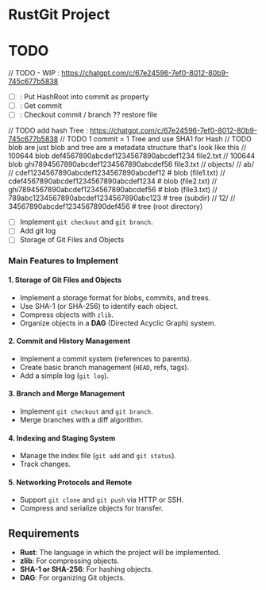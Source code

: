 # RustGit Project

# TODO

// TODO - WIP : https://chatgpt.com/c/67e24596-7ef0-8012-80b9-745c677b5838
- [ ] : Put HashRoot into commit as property
- [ ] : Get commit
- [ ] : Checkout commit / branch ?? restore file  

// TODO add hash Tree : https://chatgpt.com/c/67e24596-7ef0-8012-80b9-745c677b5838
// TODO 1 commit = 1 Tree and use SHA1 for Hash
// TODO blob are just blob and tree are a metadata structure that's look like this
// 100644 blob def4567890abcdef1234567890abcdef1234 file2.txt
// 100644 blob ghi7894567890abcdef1234567890abcdef56 file3.txt
// objects/
// ab/
// cdef1234567890abcdef1234567890abcdef12  # blob (file1.txt)
// cdef4567890abcdef1234567890abcdef1234   # blob (file2.txt)
// ghi7894567890abcdef1234567890abcdef56   # blob (file3.txt)
// 789abc1234567890abcdef1234567890abc123  # tree (subdir)
// 12/
//      34567890abcdef1234567890def456           # tree (root directory)

- [ ] Implement `git checkout` and `git branch`.
- [ ] Add git log
- [ ] Storage of Git Files and Objects 

### Main Features to Implement

#### 1. Storage of Git Files and Objects
- Implement a storage format for blobs, commits, and trees.
- Use SHA-1 (or SHA-256) to identify each object.
- Compress objects with `zlib`.
- Organize objects in a **DAG** (Directed Acyclic Graph) system.

#### 2. Commit and History Management
- Implement a commit system (references to parents).
- Create basic branch management (`HEAD`, refs, tags).
- Add a simple log (`git log`).

#### 3. Branch and Merge Management
- Implement `git checkout` and `git branch`.
- Merge branches with a diff algorithm.

#### 4. Indexing and Staging System
- Manage the index file (`git add` and `git status`).
- Track changes.

#### 5. Networking Protocols and Remote
- Support `git clone` and `git push` via HTTP or SSH.
- Compress and serialize objects for transfer.

## Requirements

- **Rust**: The language in which the project will be implemented.
- **zlib**: For compressing objects.
- **SHA-1 or SHA-256**: For hashing objects.
- **DAG**: For organizing Git objects.
